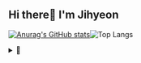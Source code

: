 ## Hi there🕺 I'm Jihyeon
[![Anurag's GitHub stats](https://github-readme-stats.vercel.app/api?username=zhy2on&line_height=20&theme=slateorange&show_icons=true&card_width=600&hide_border=1)](https://github.com/zhy2on?tab=repositories)![Top Langs](https://github-readme-stats.vercel.app/api/top-langs/?username=zhy2on&layout=compact&theme=slateorange&card_width=400&hide_border=1)


<!--(https://github.com/zhy2on?tab=repositories)|<img src="https://media2.giphy.com/media/U1rlk8zdcAwbm/giphy.gif?cid=790b761120a74bda8d2ad5744adda51121d6c1e5e0cabd52&rid=giphy.gif&ct=g" alt="potato" align="center" width="140">|-->
<details>
  <summary>💫</summary>
  
  ## 42cursus (2021.05.12 ~ )
[![jihoh's 42 stats](https://badge42.herokuapp.com/api/stats/jihoh?privacyName=true)](https://github.com/zhy2on/42cursus)

</details>
